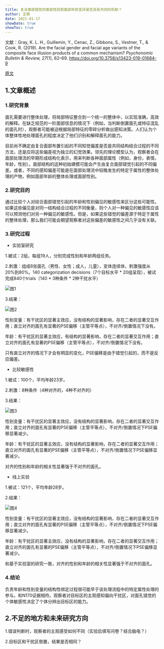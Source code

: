 ```yaml
---
title: 复合面部错觉的面部性别和面部年龄变异是否具有共同的机制？
author: 王萌
date: 2021-01-17
showDate: true
showToc: true
---
```


文献：Gray, K. L. H., Guillemin, Y., Cenac, Z., Gibbons, S., Vestner, T., & Cook, R. (2019). Are the facial gender and facial age variants of the composite face illusion products of a common mechanism? *Psychonomic Bulletin & Review, 27*(1), 62–69. https://doi.org/10.3758/s13423-019-01684-9

[原文](../Source_Files/2021-01-17-WM1.pdf)

## 1.文章概述

### 1.研究背景

面孔需要进行整体处理，将局部特征整合到一个统一的整体中，以实现准确，高效的解释。在缺乏规范的一阶面部信息的情况下（例如，当判断倒置面孔或特征混乱的面孔时），观察者可能被迫根据局部特征的零碎分析做出感知决策。人们认为个体整体性地处理面孔的程度决定了他们识别和解释面孔的能力。

目前尚不确定由复合面部布置引起的不同知觉偏差是否是共同结构结合过程的不同方法，还是应将这些偏差视为独立的幻觉效果。领先的理论模型认为，观察者会在面部处理流的早期形成结构化表示，用来判断各种面部属性（例如，身份，表情，年龄，性别）。面部结构的这种初始建模可能会产生由复合面部错觉引起的不同偏差。或者，不同的感知偏差可能是在面部处理流中较晚发生的特定于属性的整体处理的产物，例如面部年龄的整体处理或面部性别。

### 2.研究目的

通过比较个人对综合面部错觉引起的年龄和性别偏见的敏感性来区分这些可能性。如果这些偏见是对同一结构结合过程的不同衡量，则个人对一种偏见的敏感性应该可以预测他们对另一种偏见的敏感性。但是，如果这些错觉的偏差源于特定于属性的整体处理，那么我们可能会期望观察者对这些偏差的敏感性之间几乎没有关联。

### 3.研究过程

- 实验室研究

1.被试：2组，每组19人，分别完成性别和年龄两组任务。

2.刺激：组成8张面孔（男性、女性；成人，儿童），变体连续体，刺激强度从20%到80%。140 categorization decisions（7个目标水平 * 20组呈现），被试完成840个trials（140 * 3种条件 * 2种干扰水平）

![图1](../Supporting_Information/2021-01-17-WM1-fig1.png)

3.结果：

![图2](../Supporting_Information/2021-01-17-WM1-fig2.png)

性别变量：有干扰区的显著主效应，没有结构的显著影响，存在二者的显著交互作用；直立对齐的面孔有显著的PSE偏移（主管平等点），不对齐/倒置情况下没有。

年龄：有干扰区的显著主效应，有结构的显著影响，存在二者的显著交互作用；直立对齐的面孔有显著的PSE偏移（主管平等点），不对齐/倒置情况下没有。

只有直立对齐的情况下才会有明显的变化，PSE偏移是由于错觉引起的，而不是反应偏差。

- 比较敏感性

1.被试：100个，平均年龄23岁。

2.刺激：8种条件（4种对齐的，4种不对齐的）

3.结果：

![图3](../Supporting_Information/2021-01-17-WM1-fig3.png)

性别变量：有干扰区的显著主效应，没有结构的显著影响，存在二者的显著交互作用；直立对齐的面孔有显著的PSE偏移（主管平等点），不对齐/倒置情况下PSE偏移显著减少。

年龄：有干扰区的显著主效应，没有结构的显著影响，存在二者的显著交互作用；直立对齐的面孔有显著的PSE偏移（主管平等点），不对齐/倒置情况下PSE偏移显著减少。

对齐的性别和年龄的相关性显著强于不对齐的面孔。

- 线上实验

1.被试：121个，平均年龄28岁。

2.结果：

![图4](../Supporting_Information/2021-01-17-WM1-fig4.png)

性别变量：有干扰区的显著主效应，没有结构的显著影响，存在二者的显著交互作用；直立对齐的面孔有显著的PSE偏移（主管平等点），不对齐/倒置情况下PSE偏移显著减少。

年龄：有干扰区的显著主效应，没有结构的显著影响，存在二者的显著交互作用；直立对齐的面孔有显著的PSE偏移（主管平等点），不对齐/倒置情况下PSE偏移显著减少。

和基于实验室的研究一致，对齐的性别和年龄的相关性显著强于不对齐的面孔。

### 4.结论

负责年龄和性别变量的结构性绑定过程很可能早于该处理流程中的特定属性处理的参与。和N170证据相符。观察者对目标区的主观感知偏向干扰区，对面孔错觉的个体敏感性决定了个体分辨出目标区的能力。

## 2.不足的地方和未来研究方向

1.错误判断时，观察者的主观感受如何不同（实验后填写问卷？结合脑电？）

2.目标区和干扰区倒置，结果是否相同？
